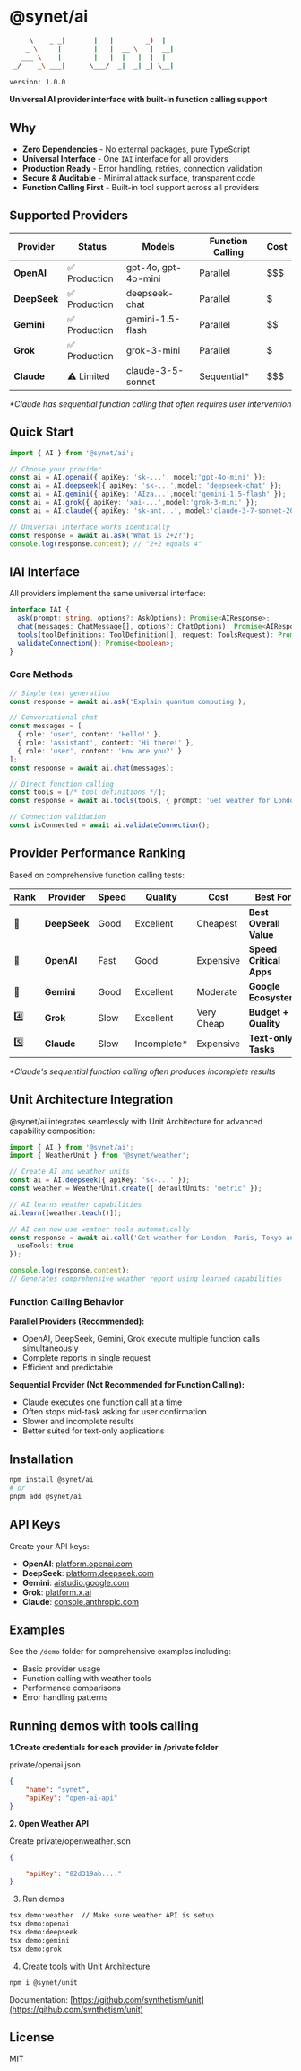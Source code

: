 # @synet/ai

```bash
     \    _ _|       |   |        _)  |   
    _ \     |        |   |  __ \   |  __| 
   ___ \    |        |   |  |   |  |  |   
 _/    _\ ___|      \___/  _|  _| _| \__| 
                                                
version: 1.0.0                                  
```

**Universal AI provider interface with built-in function calling support**

## Why

- **Zero Dependencies** - No external packages, pure TypeScript
- **Universal Interface** - One `IAI` interface for all providers
- **Production Ready** - Error handling, retries, connection validation
- **Secure & Auditable** - Minimal attack surface, transparent code
- **Function Calling First** - Built-in tool support across all providers

## Supported Providers

| Provider | Status | Models | Function Calling | Cost |
|----------|--------|--------|------------------|------|
| **OpenAI** | ✅ Production | gpt-4o, gpt-4o-mini | Parallel | $$$ |
| **DeepSeek** | ✅ Production | deepseek-chat | Parallel | $ |
| **Gemini** | ✅ Production | gemini-1.5-flash | Parallel | $$ |
| **Grok** | ✅ Production | grok-3-mini | Parallel | $ |
| **Claude** | ⚠️ Limited | claude-3-5-sonnet | Sequential* | $$$ |

*\*Claude has sequential function calling that often requires user intervention*

## Quick Start

```typescript
import { AI } from '@synet/ai';

// Choose your provider
const ai = AI.openai({ apiKey: 'sk-...', model:'gpt-4o-mini' });
const ai = AI.deepseek({ apiKey: 'sk-...',model: 'deepseek-chat' });
const ai = AI.gemini({ apiKey: 'AIza...',model:'gemini-1.5-flash' });
const ai = AI.grok({ apiKey: 'xai-...',model:'grok-3-mini' });
const ai = AI.claude({ apiKey: 'sk-ant...', model:'claude-3-7-sonnet-20250219' }); // Limited function calling

// Universal interface works identically
const response = await ai.ask('What is 2+2?');
console.log(response.content); // "2+2 equals 4"
```

## IAI Interface

All providers implement the same universal interface:

```typescript
interface IAI {
  ask(prompt: string, options?: AskOptions): Promise<AIResponse>;
  chat(messages: ChatMessage[], options?: ChatOptions): Promise<AIResponse>;
  tools(toolDefinitions: ToolDefinition[], request: ToolsRequest): Promise<AIResponse>;
  validateConnection(): Promise<boolean>;
}
```

### Core Methods

```typescript
// Simple text generation
const response = await ai.ask('Explain quantum computing');

// Conversational chat
const messages = [
  { role: 'user', content: 'Hello!' },
  { role: 'assistant', content: 'Hi there!' },
  { role: 'user', content: 'How are you?' }
];
const response = await ai.chat(messages);

// Direct function calling
const tools = [/* tool definitions */];
const response = await ai.tools(tools, { prompt: 'Get weather for London' });

// Connection validation
const isConnected = await ai.validateConnection();
```

## Provider Performance Ranking

Based on comprehensive function calling tests:

| Rank | Provider | Speed | Quality | Cost | Best For |
|------|----------|-------|---------|------|----------|
| 🥇 | **DeepSeek** | Good | Excellent | Cheapest | **Best Overall Value** |
| 🥈 | **OpenAI** | Fast | Good | Expensive | **Speed Critical Apps** |
| 🥉 | **Gemini** | Good | Excellent | Moderate | **Google Ecosystem** |
| 4️⃣ | **Grok** | Slow | Excellent | Very Cheap | **Budget + Quality** |
| 5️⃣ | **Claude** | Slow | Incomplete* | Expensive | **Text-only Tasks** |

*\*Claude's sequential function calling often produces incomplete results*

## Unit Architecture Integration

@synet/ai integrates seamlessly with Unit Architecture for advanced capability composition:

```typescript
import { AI } from '@synet/ai';
import { WeatherUnit } from '@synet/weather';

// Create AI and weather units
const ai = AI.deepseek({ apiKey: 'sk-...' });
const weather = WeatherUnit.create({ defaultUnits: 'metric' });

// AI learns weather capabilities
ai.learn([weather.teach()]);

// AI can now use weather tools automatically
const response = await ai.call('Get weather for London, Paris, Tokyo and compare', {
  useTools: true
});

console.log(response.content);
// Generates comprehensive weather report using learned capabilities
```

### Function Calling Behavior

**Parallel Providers (Recommended):**
- OpenAI, DeepSeek, Gemini, Grok execute multiple function calls simultaneously
- Complete reports in single request
- Efficient and predictable

**Sequential Provider (Not Recommended for Function Calling):**
- Claude executes one function call at a time
- Often stops mid-task asking for user confirmation
- Slower and incomplete results
- Better suited for text-only applications

## Installation

```bash
npm install @synet/ai
# or
pnpm add @synet/ai
```

## API Keys

Create your API keys:
- **OpenAI**: [platform.openai.com](https://platform.openai.com)
- **DeepSeek**: [platform.deepseek.com](https://platform.deepseek.com)
- **Gemini**: [aistudio.google.com](https://aistudio.google.com)
- **Grok**: [platform.x.ai](https://platform.x.ai)
- **Claude**: [console.anthropic.com](https://console.anthropic.com)

## Examples

See the `/demo` folder for comprehensive examples including:
- Basic provider usage
- Function calling with weather tools
- Performance comparisons
- Error handling patterns

## Running demos with tools calling

**1.Create credentials for each provider in /private folder**

private/openai.json
```json
{
    "name": "synet",
    "apiKey": "open-ai-api"
}
```

**2. Open Weather API**

Create private/openweather.json
```json
{

    "apiKey": "82d319ab...."
}
```
3. Run demos

```bash
tsx demo:weather  // Make sure weather API is setup
tsx demo:openai
tsx demo:deepseek
tsx demo:gemini
tsx demo:grok
```

4. Create tools with Unit Architecture

```bash
npm i @synet/unit
```

Documentation:
[https://github.com/synthetism/unit](https://github.com/synthetism/unit)



## License

MIT

